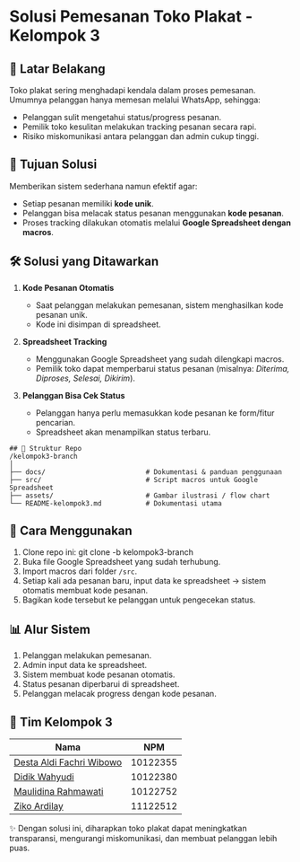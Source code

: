 # Solusi Pemesanan Toko Plakat - Kelompok 3

## 📌 Latar Belakang
Toko plakat sering menghadapi kendala dalam proses pemesanan. Umumnya pelanggan hanya memesan melalui WhatsApp, sehingga:
- Pelanggan sulit mengetahui status/progress pesanan.
- Pemilik toko kesulitan melakukan tracking pesanan secara rapi.
- Risiko miskomunikasi antara pelanggan dan admin cukup tinggi.

## 🎯 Tujuan Solusi
Memberikan sistem sederhana namun efektif agar:
- Setiap pesanan memiliki **kode unik**.
- Pelanggan bisa melacak status pesanan menggunakan **kode pesanan**.
- Proses tracking dilakukan otomatis melalui **Google Spreadsheet dengan macros**.

## 🛠️ Solusi yang Ditawarkan
1. **Kode Pesanan Otomatis**  
   - Saat pelanggan melakukan pemesanan, sistem menghasilkan kode pesanan unik.
   - Kode ini disimpan di spreadsheet.

2. **Spreadsheet Tracking**  
   - Menggunakan Google Spreadsheet yang sudah dilengkapi macros.  
   - Pemilik toko dapat memperbarui status pesanan (misalnya: *Diterima, Diproses, Selesai, Dikirim*).

3. **Pelanggan Bisa Cek Status**  
   - Pelanggan hanya perlu memasukkan kode pesanan ke form/fitur pencarian.  
   - Spreadsheet akan menampilkan status terbaru.

```
## 📂 Struktur Repo
/kelompok3-branch
│
├── docs/                         # Dokumentasi & panduan penggunaan
├── src/                          # Script macros untuk Google Spreadsheet
├── assets/                       # Gambar ilustrasi / flow chart
└── README-kelompok3.md           # Dokumentasi utama
```


## 🚀 Cara Menggunakan
1. Clone repo ini:
   git clone -b kelompok3-branch <url-repo>
2. Buka file Google Spreadsheet yang sudah terhubung.
3. Import macros dari folder `/src`.
4. Setiap kali ada pesanan baru, input data ke spreadsheet → sistem otomatis membuat kode pesanan.
5. Bagikan kode tersebut ke pelanggan untuk pengecekan status.

## 📊 Alur Sistem

1. Pelanggan melakukan pemesanan.
2. Admin input data ke spreadsheet.
3. Sistem membuat kode pesanan otomatis.
4. Status pesanan diperbarui di spreadsheet.
5. Pelanggan melacak progress dengan kode pesanan.

## 👥 Tim Kelompok 3
| Nama | NPM |
|------|--------------|
| [Desta Aldi Fachri Wibowo](https://github.com/sickpeoples) | 10122355 |
| [Didik Wahyudi](https://github.com/zysyper) | 10122380 |
| [Maulidina Rahmawati](https://github.com/maaulidna) | 10122752 |
| [Ziko Ardilay](https://github.com/zikoard) | 11122512 |


✨ Dengan solusi ini, diharapkan toko plakat dapat meningkatkan transparansi, mengurangi miskomunikasi, dan membuat pelanggan lebih puas.
